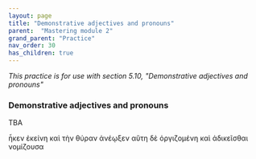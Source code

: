 ```yaml
---
layout: page
title: "Demonstrative adjectives and pronouns"
parent:  "Mastering module 2"
grand_parent: "Practice"
nav_order: 30
has_children: true
---
```






*This practice is for use with section 5.10, "Demonstrative adjectives and pronouns"*

### Demonstrative adjectives and pronouns



TBA

ἧκεν ἐκείνη καὶ τὴν θύραν ἀνέῳξεν
αὕτη δὲ ὀργιζομένη καὶ ἀδικεῖσθαι νομίζουσα

